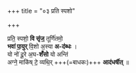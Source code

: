 +++
title = "०३ प्रति स्पशो"

+++

प्रति॒ स्पशो॒ **वि सृ॑ज॒** तूर्णि॑तमो॒  
**भवा॑ पा॒युर्** वि॒शो अ॒स्या **अ-द॑ब्धः** ।  
यो नो॑ दू॒रे अ॒घ-**शँ॑सो** यो अन्ति॑  
अग्ने॒ माकि॑ष् टे॒ व्यथि॒र् +++(=बाधकः)+++ **आद॑धर्षीत्** ॥
